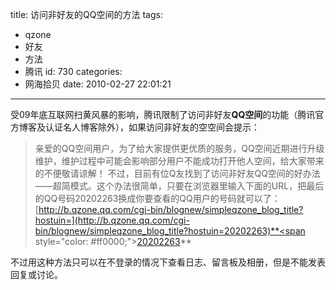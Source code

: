 title: 访问非好友的QQ空间的方法
tags:
  - qzone
  - 好友
  - 方法
  - 腾讯
id: 730
categories:
  - 网海拾贝
date: 2010-02-27 22:01:21
---

受09年底互联网扫黄风暴的影响，腾讯限制了访问非好友**QQ空间**的功能（腾讯官方博客及认证名人博客除外），如果访问非好友的空空间会提示：
> 亲爱的QQ空间用户，为了给大家提供更优质的服务，QQ空间近期进行升级维护，维护过程中可能会影响部分用户不能成功打开他人空间，给大家带来的不便敬请谅解！
不过，目前有位Q友找到了访问非好友QQ空间的好办法——超简模式。这个办法很简单，只要在浏览器里输入下面的URL，把最后的QQ号码20202263换成你要查看的QQ用户的号码就可以了：
[http://b.qzone.qq.com/cgi-bin/blognew/simpleqzone_blog_title?hostuin=](http://b.qzone.qq.com/cgi-bin/blognew/simpleqzone_blog_title?hostuin=20202263)**<span style="color: #ff0000;">[20202263](http://b.qzone.qq.com/cgi-bin/blognew/simpleqzone_blog_title?hostuin=20202263)</span>**

不过用这种方法只可以在不登录的情况下查看日志、留言板及相册，但是不能发表回复或讨论。